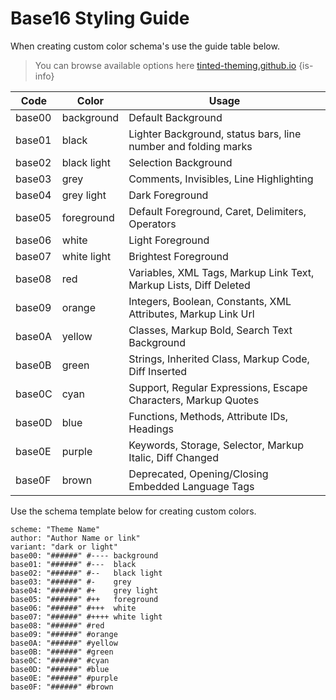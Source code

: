 # Base16 Styling Guide
When creating custom color schema's use the guide table below.
> You can browse available options here [tinted-theming.github.io](https://tinted-theming.github.io/base16-gallery/)
{is-info}

| Code   | Color       | Usage                                                             |
| ------ | ----------- | ----------------------------------------------------------------- |
| base00 | background  | Default Background                                                |
| base01 | black       | Lighter Background, status bars, line number and folding marks    |
| base02 | black light | Selection Background                                              |
| base03 | grey        | Comments, Invisibles, Line Highlighting                           |
| base04 | grey light  | Dark Foreground                                                   |
| base05 | foreground  | Default Foreground, Caret, Delimiters, Operators                  |
| base06 | white       | Light Foreground                                                  |
| base07 | white light | Brightest Foreground                                              |
| base08 | red         | Variables, XML Tags, Markup Link Text, Markup Lists, Diff Deleted |
| base09 | orange      | Integers, Boolean, Constants, XML Attributes, Markup Link Url     |
| base0A | yellow      | Classes, Markup Bold, Search Text Background                      |
| base0B | green       | Strings, Inherited Class, Markup Code, Diff Inserted              |
| base0C | cyan        | Support, Regular Expressions, Escape Characters, Markup Quotes    |
| base0D | blue        | Functions, Methods, Attribute IDs, Headings                       |
| base0E | purple      | Keywords, Storage, Selector, Markup Italic, Diff Changed          |
| base0F | brown       | Deprecated, Opening/Closing Embedded Language Tags                |

Use the schema template below for creating custom colors.
```vim
scheme: "Theme Name"
author: "Author Name or link"
variant: "dark or light"
base00: "######" #---- background
base01: "######" #---  black
base02: "######" #--   black light
base03: "######" #-    grey
base04: "######" #+    grey light
base05: "######" #++   foreground
base06: "######" #+++  white
base07: "######" #++++ white light
base08: "######" #red
base09: "######" #orange
base0A: "######" #yellow
base0B: "######" #green
base0C: "######" #cyan
base0D: "######" #blue
base0E: "######" #purple
base0F: "######" #brown
```
